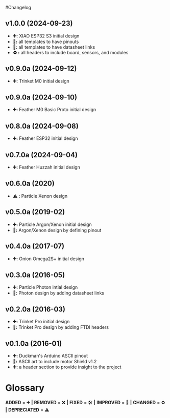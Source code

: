 #Changelog

## v1.0.0 (2024-09-23)
- **➕:** XIAO ESP32 S3 initial design
- **🚀:** all templates to have pinouts
- **🚀:** all templates to have datasheet links
- **♻️ :** all headers to include board, sensors, and modules

## v0.9.0a (2024-09-12)
- **➕:** Trinket M0 initial design

## v0.9.0a (2024-09-10)
- **➕:** Feather M0 Basic Proto initial design

## v0.8.0a (2024-09-08)
- **➕:** Feather ESP32 initial design

## v0.7.0a (2024-09-04)
- **➕:** Feather Huzzah initial design

## v0.6.0a (2020)
- **⚠️ :** Particle Xenon design

## v0.5.0a (2019-02)
- **➕:** Particle Argon/Xenon initial design
- **🚀:** Argon/Xenon design by defining pinout

## v0.4.0a (2017-07)
- **➕:** Onion Omega2S+ initial design

## v0.3.0a (2016-05)
- **➕:** Particle Photon intial design
- **🚀:** Photon design by adding datasheet links

## v0.2.0a (2016-03)
- **➕:** Trinket Pro initial design
- **🚀:** Trinket Pro design by adding FTDI headers

## v0.1.0a (2016-01)
- **➕:** Duckman's Arduino ASCII pinout
- **🚀:** ASCII art to include motor Shield v1.2
- **➕:** a header section to provide insight to the project

# Glossary
**ADDED** = ➕ **|**
**REMOVED** = ❌ **|**
**FIXED** = 🛠️ **|**
**IMPROVED** = 🚀 **|**
**CHANGED** = ♻️ **|**
**DEPRECIATED** = ⚠️
